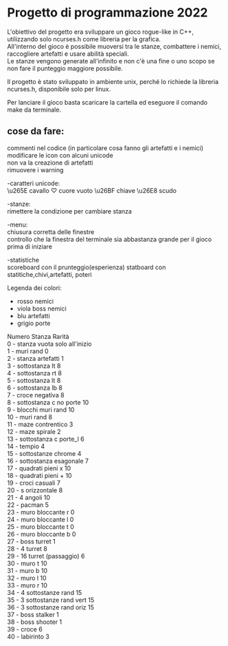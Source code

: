 # Progetto di programmazione 2022

L'obiettivo del progetto era sviluppare un gioco rogue-like in C++, utilizzando solo ncurses.h come libreria per la grafica.    
All'interno del gioco è possibile muoversi tra le stanze, combattere i nemici, raccogliere artefatti e usare abilità speciali.   
Le stanze vengono generate all'infinito e non c'è una fine o uno scopo se non fare il punteggio maggiore possibile.   

Il progetto è stato sviluppato in ambiente unix, perché lo richiede la libreria ncurses.h, disponibile solo per linux.

Per lanciare il gioco basta scaricare la cartella ed eseguore il comando make da terminale.  

## cose da fare:   
commenti nel codice (in particolare cosa fanno gli artefatti e i nemici)  
modificare le icon con alcuni unicode   
non va la creazione di artefatti   
rimuovere i warning

-caratteri unicode:    
\u265E cavallo
♡      cuore vuoto
\u26BF chiave
\u26E8 scudo


-stanze:  
rimettere la condizione per cambiare stanza    


-menu:  
chiusura corretta delle finestre    
controllo che la finestra del terminale sia abbastanza grande per il gioco prima di iniziare   

-statistiche  
scoreboard con il prunteggio(esperienza)
statboard con statitiche,chivi,artefatti, poteri

Legenda dei colori:  
- rosso nemici
- viola boss nemici
- blu artefatti  
- grigio porte  

Numero  Stanza              Rarità        
0   - stanza vuota      solo all'inizio        
1   - muri rand               0        
2   - stanza artefatti        1        
3   - sottostanza lt          8        
4   - sottostanza rt          8        
5   - sottostanza lt          8        
6   - sottostanza lb          8        
7   - croce negativa          8        
8   - sottostanza c no porte  10        
9   - blocchi muri rand       10        
10  - muri rand               8        
11  - maze contrentico        3                  
12  - maze spirale            2        
13  - sottostanza c porte_l   6        
14  - tempio                  4        
15  - sottostanze chrome      4        
16  - sottostanza esagonale   7        
17  - quadrati pieni  x       10        
18  - quadrati pieni  +       10        
19  - croci casuali           7        
20  - s orizzontale           8        
21  - 4 angoli                10        
22  - pacman                  5        
23  - muro bloccante r        0        
24  - muro bloccante l        0        
25  - muro bloccante t        0        
26  - muro bloccante b        0        
27  - boss turret             1        
28  - 4 turret                8        
29  - 16 turret (passaggio)   6        
30  - muro t                  10        
31  - muro b                  10        
32  - muro l                  10        
33  - muro r                  10        
34  - 4 sottostanze rand      15        
35  - 3 sottostanze rand vert 15        
36  - 3 sottostanze rand oriz 15        
37  - boss stalker            1        
38  - boss shooter            1        
39  - croce                   6        
40  - labirinto               3          